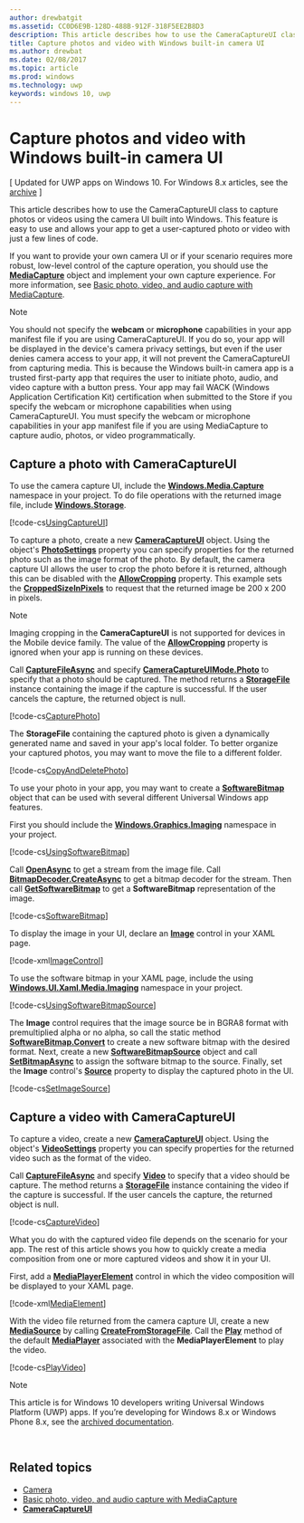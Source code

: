 ```yaml
---
author: drewbatgit
ms.assetid: CC0D6E9B-128D-488B-912F-318F5EE2B8D3
description: This article describes how to use the CameraCaptureUI class to capture photos or videos using the camera UI built into Windows.
title: Capture photos and video with Windows built-in camera UI
ms.author: drewbat
ms.date: 02/08/2017
ms.topic: article
ms.prod: windows
ms.technology: uwp
keywords: windows 10, uwp
---
```


# Capture photos and video with Windows built-in camera UI

\[ Updated for UWP apps on Windows 10. For Windows 8.x articles, see the [archive](http://go.microsoft.com/fwlink/p/?linkid=619132) \]


This article describes how to use the CameraCaptureUI class to capture photos or videos using the camera UI built into Windows. This feature is easy to use and allows your app to get a user-captured photo or video with just a few lines of code.

If you want to provide your own camera UI or if your scenario requires more robust, low-level control of the capture operation, you should use the [**MediaCapture**](https://msdn.microsoft.com/library/windows/apps/br241124) object and implement your own capture experience. For more information, see [Basic photo, video, and audio capture with MediaCapture](basic-photo-video-and-audio-capture-with-MediaCapture.md).

> [!NOTE]
> You should not specify the **webcam** or **microphone** capabilities in your app manifest file if you are using CameraCaptureUI. If you do so, your app will be displayed in the device's camera privacy settings, but even if the user denies camera access to your app, it will not prevent the CameraCaptureUI from capturing media. This is because the Windows built-in camera app is a trusted first-party app that requires the user to initiate photo, audio, and video capture with a button press. Your app may fail WACK (Windows Application Certification Kit) certification when submitted to the Store if you specify the webcam or microphone capabilities when using CameraCaptureUI.
> You must specify the webcam or microphone capabilities in your app manifest file if you are using MediaCapture to capture audio, photos, or video programmatically.

## Capture a photo with CameraCaptureUI

To use the camera capture UI, include the [**Windows.Media.Capture**](https://msdn.microsoft.com/library/windows/apps/br226738) namespace in your project. To do file operations with the returned image file, include [**Windows.Storage**](https://msdn.microsoft.com/library/windows/apps/br227346).

[!code-cs[UsingCaptureUI](./code/CameraCaptureUIWin10/cs/MainPage.xaml.cs#SnippetUsingCaptureUI)]

To capture a photo, create a new [**CameraCaptureUI**](https://msdn.microsoft.com/library/windows/apps/br241030) object. Using the object's [**PhotoSettings**](https://msdn.microsoft.com/library/windows/apps/br241058) property you can specify properties for the returned photo such as the image format of the photo. By default, the camera capture UI allows the user to crop the photo before it is returned, although this can be disabled with the [**AllowCropping**](https://msdn.microsoft.com/library/windows/apps/br241042) property. This example sets the [**CroppedSizeInPixels**](https://msdn.microsoft.com/library/windows/apps/br241044) to request that the returned image be 200 x 200 in pixels.

> [!NOTE]
> Imaging cropping in the **CameraCaptureUI** is not supported for devices in the Mobile device family. The value of the [**AllowCropping**](https://msdn.microsoft.com/library/windows/apps/br241042) property is ignored when your app is running on these devices.

Call [**CaptureFileAsync**](https://msdn.microsoft.com/library/windows/apps/br241057) and specify [**CameraCaptureUIMode.Photo**](https://msdn.microsoft.com/library/windows/apps/br241040) to specify that a photo should be captured. The method returns a [**StorageFile**](https://msdn.microsoft.com/library/windows/apps/br227171) instance containing the image if the capture is successful. If the user cancels the capture, the returned object is null.

[!code-cs[CapturePhoto](./code/CameraCaptureUIWin10/cs/MainPage.xaml.cs#SnippetCapturePhoto)]

The **StorageFile** containing the captured photo is given a dynamically generated name and saved in your app's local folder. To better organize your captured photos, you may want to move the file to a different folder.

[!code-cs[CopyAndDeletePhoto](./code/CameraCaptureUIWin10/cs/MainPage.xaml.cs#SnippetCopyAndDeletePhoto)]

To use your photo in your app, you may want to create a [**SoftwareBitmap**](https://msdn.microsoft.com/library/windows/apps/dn887358) object that can be used with several different Universal Windows app features.

First you should include the [**Windows.Graphics.Imaging**](https://msdn.microsoft.com/library/windows/apps/br226400) namespace in your project.

[!code-cs[UsingSoftwareBitmap](./code/CameraCaptureUIWin10/cs/MainPage.xaml.cs#SnippetUsingSoftwareBitmap)]

Call [**OpenAsync**](https://msdn.microsoft.com/library/windows/apps/br227116) to get a stream from the image file. Call [**BitmapDecoder.CreateAsync**](https://msdn.microsoft.com/library/windows/apps/br226182) to get a bitmap decoder for the stream. Then call [**GetSoftwareBitmap**](https://msdn.microsoft.com/library/windows/apps/dn887332) to get a **SoftwareBitmap** representation of the image.

[!code-cs[SoftwareBitmap](./code/CameraCaptureUIWin10/cs/MainPage.xaml.cs#SnippetSoftwareBitmap)]

To display the image in your UI, declare an [**Image**](https://msdn.microsoft.com/library/windows/apps/br242752) control in your XAML page.

[!code-xml[ImageControl](./code/CameraCaptureUIWin10/cs/MainPage.xaml#SnippetImageControl)]

To use the software bitmap in your XAML page, include the using [**Windows.UI.Xaml.Media.Imaging**](https://msdn.microsoft.com/library/windows/apps/br243258) namespace in your project.

[!code-cs[UsingSoftwareBitmapSource](./code/CameraCaptureUIWin10/cs/MainPage.xaml.cs#SnippetUsingSoftwareBitmapSource)]

The **Image** control requires that the image source be in BGRA8 format with premultiplied alpha or no alpha, so call the static method [**SoftwareBitmap.Convert**](https://msdn.microsoft.com/library/windows/apps/dn887362) to create a new software bitmap with the desired format. Next, create a new [**SoftwareBitmapSource**](https://msdn.microsoft.com/library/windows/apps/dn997854) object and call [**SetBitmapAsync**](https://msdn.microsoft.com/library/windows/apps/dn997856) to assign the software bitmap to the source. Finally, set the **Image** control's [**Source**](https://msdn.microsoft.com/library/windows/apps/br242760) property to display the captured photo in the UI.

[!code-cs[SetImageSource](./code/CameraCaptureUIWin10/cs/MainPage.xaml.cs#SnippetSetImageSource)]

## Capture a video with CameraCaptureUI

To capture a video, create a new [**CameraCaptureUI**](https://msdn.microsoft.com/library/windows/apps/br241030) object. Using the object's [**VideoSettings**](https://msdn.microsoft.com/library/windows/apps/br241059) property you can specify properties for the returned video such as the format of the video.

Call [**CaptureFileAsync**](https://msdn.microsoft.com/library/windows/apps/br241057) and specify [**Video**](https://msdn.microsoft.com/library/windows/apps/br241059) to specify that a video should be capture. The method returns a [**StorageFile**](https://msdn.microsoft.com/library/windows/apps/br227171) instance containing the video if the capture is successful. If the user cancels the capture, the returned object is null.

[!code-cs[CaptureVideo](./code/CameraCaptureUIWin10/cs/MainPage.xaml.cs#SnippetCaptureVideo)]

What you do with the captured video file depends on the scenario for your app. The rest of this article shows you how to quickly create a media composition from one or more captured videos and show it in your UI.

First, add a [**MediaPlayerElement**](https://docs.microsoft.com/en-us/uwp/api/Windows.UI.Xaml.Controls.MediaPlayerElement) control in which the video composition will be displayed to your XAML page.

[!code-xml[MediaElement](./code/CameraCaptureUIWin10/cs/MainPage.xaml#SnippetMediaElement)]


With the video file returned from the camera capture UI, create a new [**MediaSource**](https://docs.microsoft.com/en-us/uwp/api/windows.media.core.mediasource) by calling **[CreateFromStorageFile](https://docs.microsoft.com/uwp/api/windows.media.core.mediasource#Windows_Media_Core_MediaSource_CreateFromStorageFile_Windows_Storage_IStorageFile_)**. Call the **[Play](https://docs.microsoft.com/uwp/api/windows.media.playback.mediaplayer#Windows_Media_Playback_MediaPlayer_Play)** method of the default **[MediaPlayer](https://docs.microsoft.com/en-us/uwp/api/windows.media.playback.mediaplayer)** associated with the **MediaPlayerElement** to play the video.

[!code-cs[PlayVideo](./code/CameraCaptureUIWin10/cs/MainPage.xaml.cs#SnippetPlayVideo)]

> [!NOTE] 
> This article is for Windows 10 developers writing Universal Windows Platform (UWP) apps. If you’re developing for Windows 8.x or Windows Phone 8.x, see the [archived documentation](http://go.microsoft.com/fwlink/p/?linkid=619132).

 

## Related topics

* [Camera](camera.md)
* [Basic photo, video, and audio capture with MediaCapture](basic-photo-video-and-audio-capture-with-MediaCapture.md)
* [**CameraCaptureUI**](https://msdn.microsoft.com/library/windows/apps/br241030) 
 

 




